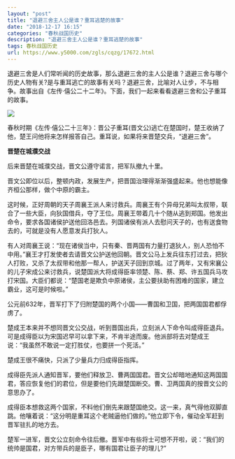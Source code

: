 ```yaml
---
layout: "post"
title: "退避三舍主人公是谁？重耳逃楚的故事"
date: "2018-12-17 16:15"
categories: "春秋战国历史"
description: "退避三舍主人公是谁？重耳逃楚的故事"
tags: 春秋战国历史
url: https://www.y5000.com/zgls/cqzg/17672.html
---
```






退避三舍是人们常听闻的历史故事，那么退避三舍的主人公是谁？退避三舍与哪个历史人物有关?是与重耳逃亡的故事有关吗？退避三舍，比喻对人让步，不与相争。故事出自《左传·僖公二十二年》。下面，我们一起来看看退避三舍和公子重耳的故事。

![](https://img.y5000.com/uploads/allimg/170322/6-1F322113331W8.jpg)

春秋时期《左传·僖公二十三年》：晋公子重耳(晋文公)逃亡在楚国时，楚王收纳了他，楚王问他将来怎样报答自己。重耳说，如果将来晋楚交兵，“退避三舍”。

**晋楚在城濮交战**

后来晋楚在城濮交战，晋文公遵守诺言，把军队撤九十里。

晋文公即位以后，整顿内政，发展生产，把晋国治理得渐渐强盛起来。他也想能像齐桓公那样，做个中原的霸主。

这时候，正好周朝的天子周襄王派人来讨救兵。周襄王有个异母兄弟叫太叔带，联合了一些大臣，向狄国借兵，夺了王位。周襄王带着几十个随从逃到郑国。他发出命令，要求各国诸侯护送他回洛邑去。列国诸侯有派人去慰问天子的，也有送食物去的，可就是没有人愿意发兵打狄人。

有人对周襄王说：“现在诸侯当中，只有秦、晋两国有力量打退狄人，别人恐怕不中用。”襄王才打发使者去请晋文公护送他回朝。晋文公马上发兵往东打过去，把狄人打败，又杀了太叔带和他那一帮人，护送天子回到京城。过了两年，又有宋襄公的儿子宋成公来讨救兵，说楚国派大将成得臣率领楚、陈、蔡、郑、许五国兵马攻打宋国。大臣们都说：“楚国老是欺负中原诸侯，主公要扶助有困难的国家，建立霸业，这可是时候啦。”

公元前632年，晋军打下了归附楚国的两个小国——曹国和卫国，把两国国君都俘虏了。

楚成王本来并不想同晋文公交战，听到晋国出兵，立刻派人下命令叫成得臣退兵。可是成得臣以为宋国迟早可以拿下来，不肯半途而废。他派部将去对楚成王说：“我虽然不敢说一定打胜仗，也要拼一个死活。”

楚成王很不痛快，只派了少量兵力归成得臣指挥。

成得臣先派人通知晋军，要他们释放卫、曹两国国君。晋文公却暗地通知这两国国君，答应恢复他们的君位，但是要他们先跟楚国断交。曹、卫两国真的按晋文公的意思办了。

成得臣本想救这两个国家，不料他们倒先来跟楚国绝交。这一来，真气得他双脚直跳。他嚷着说：“这分明是重耳这个老贼逼他们做的。”他立即下令，催动全军赶到晋军驻扎的地方去。

楚军一进军，晋文公立刻命令往后撤。晋军中有些将士可想不开啦，说：“我们的统帅是国君，对方带兵的是臣子，哪有国君让臣子的理儿?”
